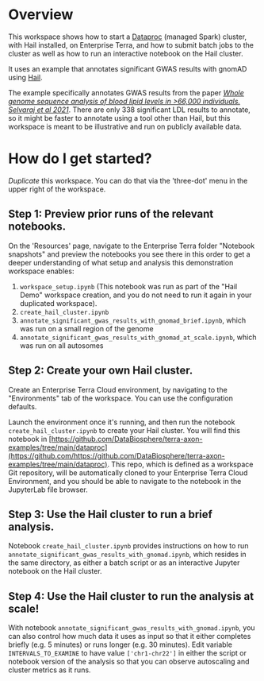 # Overview

This workspace shows how to start a [Dataproc](https://cloud.google.com/dataproc) (managed Spark) cluster, with Hail installed, on Enterprise Terra, and how to submit batch jobs to the cluster as well as how to run an interactive notebook on the Hail cluster.

It uses an example that annotates significant GWAS results with gnomAD using [Hail](https://hail.is/).

The example specifically annotates GWAS results from the paper [*Whole genome sequence analysis of blood lipid levels in >66,000 individuals. Selvaraj et al 2021*](https://www.biorxiv.org/content/10.1101/2021.10.11.463514v1.supplementary-material). There are only 338 significant LDL results to annotate, so it might be faster to annotate using a tool other than Hail, but this workspace is meant to be illustrative and run on publicly available data.

# How do I get started?

*Duplicate* this workspace. You can do that via the 'three-dot' menu in the upper right of the workspace.


## Step 1: Preview prior runs of the relevant notebooks.

On the 'Resources' page, navigate to the Enterprise Terra folder "Notebook snapshots" and preview the notebooks you see there in this order to get a deeper understanding of what setup and analysis this demonstration workspace enables:
1. `workspace_setup.ipynb` (This notebook was run as part of the "Hail Demo" workspace creation, and you do not need to run it again in your duplicated workspace).
2. `create_hail_cluster.ipynb`
3. `annotate_significant_gwas_results_with_gnomad_brief.ipynb`, which was run on a small region of the genome
4. `annotate_significant_gwas_results_with_gnomad_at_scale.ipynb`, which was run on all autosomes


## Step 2: Create your own Hail cluster.

Create an Enterprise Terra Cloud environment, by navigating to the "Environments" tab of the workspace. You can use the configuration defaults.

Launch the environment once it's running, and then run the notebook `create_hail_cluster.ipynb` to create your Hail cluster. You will find this notebook in [https://github.com/DataBiosphere/terra-axon-examples/tree/main/dataproc](https://github.com/https://github.com/DataBiosphere/terra-axon-examples/tree/main/dataproc).  This repo, which is defined as a workspace Git repository, will be automatically cloned to your Enterprise Terra Cloud Environment, and you should be able to navigate to the notebook in the JupyterLab file browser.

## Step 3: Use the Hail cluster to run a brief analysis.

Notebook `create_hail_cluster.ipynb` provides instructions on how to run `annotate_significant_gwas_results_with_gnomad.ipynb`, which resides in the same directory, as either a batch script or as an interactive Jupyter notebook on the Hail cluster.

## Step 4: Use the Hail cluster to run the analysis at scale!

With notebook `annotate_significant_gwas_results_with_gnomad.ipynb`, you can also control how much data it uses as input so that it either completes briefly (e.g. 5 minutes) or runs longer (e.g. 30 minutes). Edit variable `INTERVALS_TO_EXAMINE` to have value `['chr1-chr22']` in either the script or notebook version of the analysis so that you can observe autoscaling and cluster metrics as it runs.
